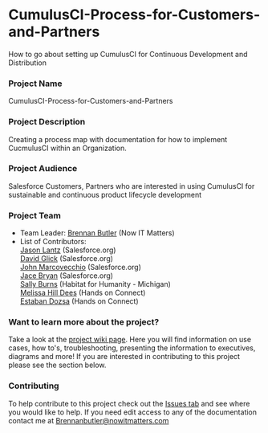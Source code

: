 # CumulusCI-Process-for-Customers-and-Partners
How to go about setting up CumulusCI for Continuous Development and Distribution

### Project Name
CumulusCI-Process-for-Customers-and-Partners

### Project Description
Creating a process map with documentation for how to implement CucmulusCI within an Organization.

### Project Audience
Salesforce Customers, Partners who are interested in using CumulusCI for sustainable and continuous product lifecycle development

### Project Team

* Team Leader:
      [Brennan Butler](https://github.com/brennanbutlerRAD) (Now IT Matters)
* List of Contributors: <br>
[Jason Lantz](https://github.com/jlantz) (Salesforce.org)<br>
[David Glick](https://github.com/davisagli)
(Salesforce.org)<br>
[John Marcovecchio](https://github.com/johnmarco) (Salesforce.org)<br>
[Jace Bryan](https://github.com/jacebryan) (Salesforce.org)<br>
[Sally Burns](https://github.com/sallyb) (Habitat for Humanity - Michigan)<br>
[Melissa Hill Dees](https://github.com/melissahilldees) (Hands on Connect)<br>
[Estaban Dozsa](https://github.com/estebanavv) (Hands on Connect)

### Want to learn more about the project?
Take a look at the [project wiki page](https://github.com/SFDO-Sprint-2019-Detroit/CumulusCI-Process-for-Customers-and-Partners/wiki). Here you will find information on use cases, how to's, troubleshooting, presenting the information to executives, diagrams and more! If you are interested in contributing to this project please see the section below.

### Contributing
To help contribute to this project check out the [Issues tab](https://github.com/SFDO-Sprint-2019-Detroit/CumulusCI-Process-for-Customers-and-Partners/issues) and see where you would like to help. If you need edit access to any of the documentation contact me at Brennanbutler@nowitmatters.com

